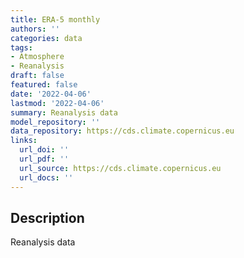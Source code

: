 ```yaml
---
title: ERA-5 monthly
authors: ''
categories: data
tags:
- Atmosphere
- Reanalysis
draft: false
featured: false
date: '2022-04-06'
lastmod: '2022-04-06'
summary: Reanalysis data
model_repository: ''
data_repository: https://cds.climate.copernicus.eu
links:
  url_doi: ''
  url_pdf: ''
  url_source: https://cds.climate.copernicus.eu
  url_docs: ''
---
```


## Description

Reanalysis data

